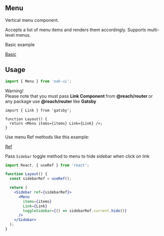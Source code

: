 ## Menu

Vertical menu component.

Accepts a list of menu items and renders them accordingly. Supports multi-level menus.

Basic example

[Basic](demo://Basic.tsx)

## Usage

```js
import { Menu } from 'oah-ui';
```

<div class="note note-warning">
  <div class="note-title">Warning!</div>
  <div class="note-body">
    Please note that you must pass <strong> Link Component </strong> from
    <strong> @reach/router </strong> or any package use <strong>
      @reach/router
    </strong> like <strong>Gatsby</strong>
  </div>
</div>

```jsx{4}
import { Link } from 'gatsby';

function Layout() {
  return <Menu items={items} Link={Link} />;
}
```

Use menu Ref methods like this example:

[Ref](demo://Ref.tsx)

Pass `Sidebar` toggle method to menu to hide sidebar when click on link

```jsx
import React, { useRef } from 'react';

function Layout() {
  const sidebarRef = useRef();

  return (
    <Sidebar ref={sidebarRef}>
      <Menu
        items={items}
        Link={Link}
        toggleSidebar={() => sidebarRef.current.hide()}
      />
    </Sidebar>
  );
}
```
